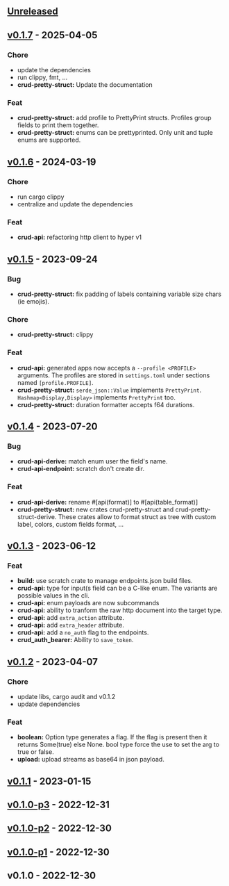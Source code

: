 <a name="unreleased"></a>
## [Unreleased]


<a name="v0.1.7"></a>
## [v0.1.7] - 2025-04-05
### Chore
- update the dependencies
- run clippy, fmt, ...
- **crud-pretty-struct:** Update the documentation

### Feat
- **crud-pretty-struct:** add profile to PrettyPrint structs. Profiles group fields to print them together.
- **crud-pretty-struct:** enums can be prettyprinted. Only unit and tuple enums are supported.


<a name="v0.1.6"></a>
## [v0.1.6] - 2024-03-19
### Chore
- run cargo clippy
- centralize and update the dependencies

### Feat
- **crud-api:** refactoring http client to hyper v1


<a name="v0.1.5"></a>
## [v0.1.5] - 2023-09-24
### Bug
- **crud-pretty-struct:** fix padding of labels containing variable size chars (ie emojis).

### Chore
- **crud-pretty-struct:** clippy

### Feat
- **crud-api:** generated apps now accepts a `--profile <PROFILE>` arguments. The profiles are stored in `settings.toml` under sections named `[profile.PROFILE]`.
- **crud-pretty-struct:** `serde_json::Value` implements `PrettyPrint`. `Hashmap<Display,Display>` implements `PrettyPrint` too.
- **crud-pretty-struct:** duration formatter accepts f64 durations.


<a name="v0.1.4"></a>
## [v0.1.4] - 2023-07-20
### Bug
- **crud-api-derive:** match enum user the field's name.
- **crud-api-endpoint:** scratch don't create dir.

### Feat
- **crud-api-derive:** rename #[api(format)] to #[api(table_format)]
- **crud-pretty-struct:** new crates crud-pretty-struct and crud-pretty-struct-derive. These crates allow to format struct as tree with custom label, colors, custom fields format, ...


<a name="v0.1.3"></a>
## [v0.1.3] - 2023-06-12
### Feat
- **build:** use scratch crate to manage endpoints.json build files.
- **crud-api:** type for input(s field can be a C-like enum. The variants are possible values in the cli.
- **crud-api:** enum payloads are now subcommands
- **crud-api:** ability to tranform the raw http document into the target type.
- **crud-api:** add `extra_action` attribute.
- **crud-api:** add `extra_header` attribute.
- **crud-api:** add a `no_auth` flag to the endpoints.
- **crud_auth_bearer:** Ability to `save_token`.


<a name="v0.1.2"></a>
## [v0.1.2] - 2023-04-07
### Chore
- update libs, cargo audit and v0.1.2
- update dependencies

### Feat
- **boolean:** Option<bool> type generates a flag. If the flag is present then it returns Some(true) else None. bool type force the use to set the arg to true or false.
- **upload:** upload streams as base64 in json payload.


<a name="v0.1.1"></a>
## [v0.1.1] - 2023-01-15

<a name="v0.1.0-p3"></a>
## [v0.1.0-p3] - 2022-12-31

<a name="v0.1.0-p2"></a>
## [v0.1.0-p2] - 2022-12-30

<a name="v0.1.0-p1"></a>
## [v0.1.0-p1] - 2022-12-30

<a name="v0.1.0"></a>
## v0.1.0 - 2022-12-30

[Unreleased]: https://github.com/djedi23/crud.rs/compare/v0.1.7...HEAD
[v0.1.7]: https://github.com/djedi23/crud.rs/compare/v0.1.6...v0.1.7
[v0.1.6]: https://github.com/djedi23/crud.rs/compare/v0.1.5...v0.1.6
[v0.1.5]: https://github.com/djedi23/crud.rs/compare/v0.1.4...v0.1.5
[v0.1.4]: https://github.com/djedi23/crud.rs/compare/v0.1.3...v0.1.4
[v0.1.3]: https://github.com/djedi23/crud.rs/compare/v0.1.2...v0.1.3
[v0.1.2]: https://github.com/djedi23/crud.rs/compare/v0.1.1...v0.1.2
[v0.1.1]: https://github.com/djedi23/crud.rs/compare/v0.1.0-p3...v0.1.1
[v0.1.0-p3]: https://github.com/djedi23/crud.rs/compare/v0.1.0-p2...v0.1.0-p3
[v0.1.0-p2]: https://github.com/djedi23/crud.rs/compare/v0.1.0-p1...v0.1.0-p2
[v0.1.0-p1]: https://github.com/djedi23/crud.rs/compare/v0.1.0...v0.1.0-p1
